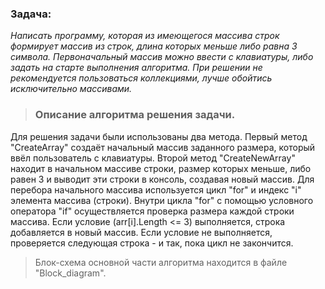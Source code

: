 ### **Задача:**
*Написать программу, которая из имеющегося массива строк формирует массив из строк, длина которых меньше либо равна 3 символа. Первоначальный массив можно ввести с клавиатуры, либо задать на старте выполнения алгоритма. При решении не рекомендуется пользоваться коллекциями, лучше обойтись исключительно массивами.*


>### **Описание алгоритма решения задачи.**

Для решения задачи были использованы два метода. Первый метод "CreateArray" создаёт начальный массив заданного размера, который ввёл пользователь с клавиатуры. Второй метод "CreateNewArray" находит в начальном массиве строки, размер которых меньше, либо равен 3 и выводит эти строки в консоль, создавая новый массив. Для перебора начального массива используется цикл "for" и индекс "i" элемента массива (строки). Внутри цикла "for" с помощью условного оператора "if" осуществляется проверка размера каждой строки массива. Если условие (arr[i].Length <= 3) выполняется, строка добавляется в новый массив. Если условие не выполняется, проверяется следующая строка - и так, пока цикл не закончится.

>Блок-схема основной части алгоритма находится в файле "Block_diagram".